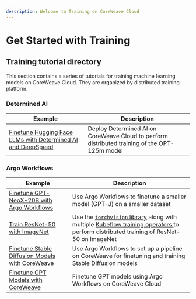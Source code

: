 ```yaml
---
description: Welcome to Training on CoreWeave Cloud
---
```


# Get Started with Training

## Training tutorial directory

This section contains a series of tutorials for training machine learning models on CoreWeave Cloud. They are organized by distributed training platform.

### Determined AI

| Example                                                                                                                                      | Description                                                                                   |
| -------------------------------------------------------------------------------------------------------------------------------------------- | --------------------------------------------------------------------------------------------- |
| [Finetune Hugging Face LLMs with Determined AI and DeepSpeed](determined-ai/finetuning-huggingface-llms-with-determined-ai-and-deepspeed.md) | Deploy Determined AI on CoreWeave Cloud to perform distributed training of the OPT-125m model |

### Argo Workflows

| Example                                                                                                                | Description                                                                                                                                                                                                            |
| ---------------------------------------------------------------------------------------------------------------------- | ---------------------------------------------------------------------------------------------------------------------------------------------------------------------------------------------------------------------- |
| [Finetune GPT-NeoX-20B with Argo Workflows](kubeflow-training-operators/fine-tune-gpt-neox-20b-with-argo-workflows.md) | Use Argo Workflows to finetune a smaller model (GPT-J) on a smaller dataset                                                                                                                                            |
| [Train ResNet-50 with ImageNet](kubeflow-training-operators/train-resnet-50-with-imagenet.md)                          | Use the [`torchvision` library](https://pytorch.org/vision/stable/index.html) along with multiple [Kubeflow training operators ](kubeflow-training-operators/)to perform distributed training of ResNet-50 on ImageNet |
| [Finetune Stable Diffusion Models with CoreWeave](finetuning-image-generation-models.md)                               | Use Argo Workflows to set up a pipeline on CoreWeave for finetuning and training Stable Diffusion models                                                                                                               |
| [Finetune GPT Models with CoreWeave](finetuning-machine-learning-models.md)                                            | Finetune GPT models using Argo Workflows on CoreWeave Cloud                                                                                                                                                            |

